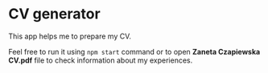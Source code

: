 # CV generator

This app helps me to prepare my CV.

Feel free to run it using `npm start` command or to open **Zaneta Czapiewska CV.pdf** file to check information about my experiences.
